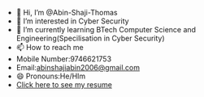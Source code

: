 - 👋 Hi, I’m @Abin-Shaji-Thomas
- 👀 I’m interested in Cyber Security
- 🌱 I’m currently learning BTech Computer Science and Engineering(Specilisation in Cyber Security)
- 📫 How to reach me
- Mobile Number:9746621753
- Email:abinshajiabin2006@gmail.com
- 😄 Pronouns:He/HIm
- [Click here to see my resume](https://github.com/Abin-Shaji-Thomas/Abin-Shaji-Thomas/blob/main/URK24CS6007_ABIN%20SHAJI%20THOMAS.pdf)


<!---
Abin-Shaji-Thomas/Abin-Shaji-Thomas is a ✨ special ✨ repository because its `README.md` (this file) appears on your GitHub profile.
You can click the Preview link to take a look at your changes.
--->
